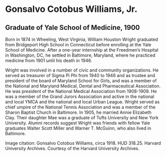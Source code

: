 # Gonsalvo Cotobus Williams, Jr.
## Graduate of Yale School of Medicine, 1900
Born in 1874 in Wheeling, West Virginia, William Houston Wright graduated from Bridgeport High School in Connecticut before enrolling at the Yale School of Medicine. After a one-year internship at the Freedmen’s Hospital in Washington, DC, he settled in Baltimore, Maryland, where he practiced medicine from 1901 until his death in 1946.

Wright was involved in a number of civic and community organizations. He served as treasurer of Sigma Pi Phi from 1940 to 1946 and as trustee and president of the board of Maryland School for Girls, and was a member of the National and Maryland Medical, Dental and Pharmaceutical Association. He was president of the National Medical Association from 1908-1909. He was a member of the Grand Jurors Association and active in the national and local YMCA and the national and local Urban League. Wright served as chief umpire of the National Tennis Association and was a member of the Sharon Baptist Church in Baltimore. In 1905, he married Annie Elizabeth Clay. Their daughter Mae was a graduate of Tufts University and New York University. Alumni records suggest Wright was friends with fellow Yale graduates Walter Scott Miller and Warner T. McGuinn, who also lived in Baltimore.

Image citation: Gonsalvo Cotobus Williams, circa 1918. HUD 318.25. Harvard University Archives. Courtesy of the Harvard University Archives.